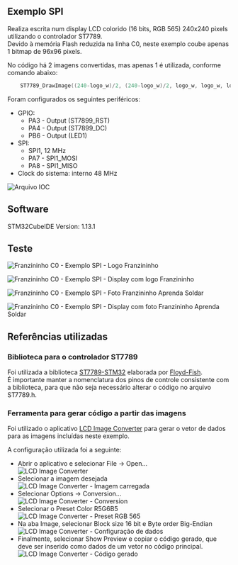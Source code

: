 ## Exemplo SPI  
  
Realiza escrita num display LCD colorido (16 bits, RGB 565) 240x240 pixels utilizando o controlador ST7789.    
Devido à memória Flash reduzida na linha C0, neste exemplo coube apenas 1 bitmap de 96x96 pixels.  

No código há 2 imagens convertidas, mas apenas 1 é utilizada, conforme comando abaixo:

``` cpp
    ST7789_DrawImage((240-logo_w)/2, (240-logo_w)/2, logo_w, logo_w, logo_franzininho);
```
  
Foram configurados os seguintes periféricos:  
- GPIO:
	- PA3 - Output (ST7899_RST)  
	- PA4 - Output (ST7899_DC)  
	- PB6 - Output (LED1)  
- SPI:
	- SPI1, 12 MHz  
	- PA7 - SPI1_MOSI  
	- PA8 - SPI1_MISO  
- Clock do sistema: interno 48 MHz  
  
![Arquivo IOC](./img/ioc.png)  
  
## Software  
  
STM32CubeIDE Version: 1.13.1

## Teste  
  
![Franzininho C0 - Exemplo SPI - Logo Franzininho](./img/logo_franzininho_96x96.bmp)  

![Franzininho C0 - Exemplo SPI - Display com logo Franzininho](./img/STM32C0_logo_franzininho.png)  

![Franzininho C0 - Exemplo SPI - Foto Franzininho Aprenda Soldar](./img/franzininho_aprenda_soldar_96x96.bmp)  

![Franzininho C0 - Exemplo SPI - Display com foto Franzininho Aprenda Soldar](./img/STM32C0_franzininho_as.png)  

## Referências utilizadas

### Biblioteca para o controlador ST7789

Foi utilizada a biblioteca [ST7789-STM32](https://github.com/Floyd-Fish/ST7789-STM32) elaborada por [Floyd-Fish](https://github.com/Floyd-Fish).  
É importante manter a nomenclatura dos pinos de controle consistente com a biblioteca, para que não seja necessário alterar o código no arquivo ST7789.h.  

### Ferramenta para gerar código a partir das imagens

Foi utilizado o aplicativo [LCD Image Converter](https://sourceforge.net/projects/lcd-image-converter/) para gerar o vetor de dados para as imagens incluídas neste exemplo.  

A configuração utilizada foi a seguinte:    
- Abrir o aplicativo e selecionar File -> Open...  
![LCD Image Converter](./img/lcd-img-conv-1.png)  
- Selecionar a imagem desejada  
![LCD Image Converter - Imagem carregada](./img/lcd-img-conv-2.png)  
- Selecionar Options -> Conversion...  
![LCD Image Converter - Conversion](./img/lcd-img-conv-3.png)  
- Selecionar o Preset Color R5G6B5  
![LCD Image Converter - Preset RGB 565](./img/lcd-img-conv-4.png)  
- Na aba Image, selecionar Block size 16 bit e Byte order Big-Endian  
![LCD Image Converter - Configuração de dados](./img/lcd-img-conv-5.png)  
- Finalmente, selecionar Show Preview e copiar o código gerado, que deve ser inserido como dados de um vetor no código principal.  
![LCD Image Converter - Código gerado](./img/lcd-img-conv-6.png)  
